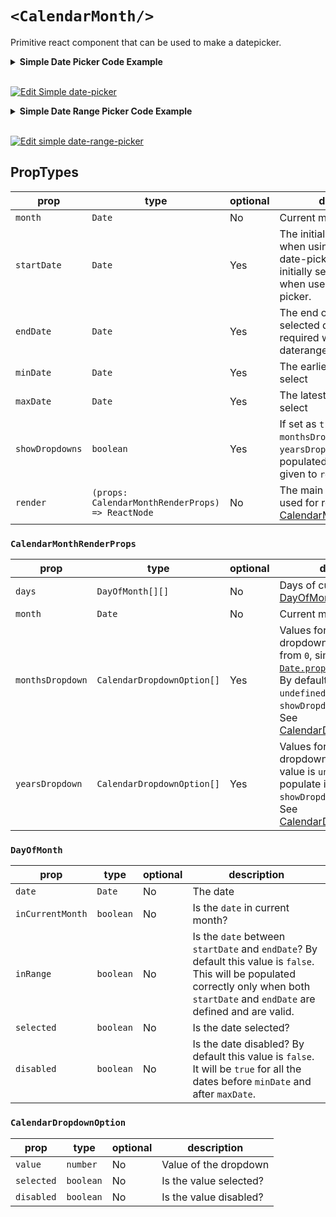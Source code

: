 # `<CalendarMonth/>`

Primitive react component that can be used to make a datepicker.

<details>
    <summary><b>Simple Date Picker Code Example</b></summary>

```tsx
import * as React from 'react';
import { CalendarMonth, Day } from 'react-date-primitives';
import { addMonths } from 'react-date-primitives/esm/utils';

const MONTH_NAMES = [
    'January',
    'February',
    'March',
    'April',
    'May',
    'June',
    'July',
    'August',
    'September',
    'October',
    'November',
    'December'
];

export interface SimpleDatePickerState {
    month: Date;
    day?: Date;
}

export class SimpleDatePicker extends React.Component<
    {},
    SimpleDatePickerState
> {
    constructor(props: {}) {
        super(props);

        this.state = {
            month: new Date(),
            day: new Date()
        };
    }

    handleMonthIncrement = (e: React.MouseEvent<HTMLButtonElement>) => {
        this.setState(state => ({
            month: addMonths(state.month, 1)
        }));
    };

    handleMonthDecrement = (e: React.MouseEvent<HTMLButtonElement>) => {
        this.setState(state => ({
            month: addMonths(state.month, -1)
        }));
    };

    handleDayClick = (day: Day) => () => {
        console.log(day);
        this.setState({ day: day.date });
    };

    render() {
        const { month, day } = this.state;
        const monthName = MONTH_NAMES[month.getMonth()];

        return (
            <table>
                <thead>
                    <tr>
                        <th>
                            <button onClick={this.handleMonthDecrement}>
                                &lt;
                            </button>
                        </th>
                        <th colSpan={5}>
                            {monthName} {month.getFullYear()}
                        </th>
                        <th>
                            <button onClick={this.handleMonthIncrement}>
                                &gt;
                            </button>
                        </th>
                    </tr>
                    <tr>
                        <th>Sun</th>
                        <th>Mon</th>
                        <th>Tue</th>
                        <th>Wed</th>
                        <th>Thu</th>
                        <th>Fri</th>
                        <th>Sat</th>
                    </tr>
                </thead>
                <CalendarMonth
                    month={month}
                    startDate={day}
                    render={({ days }) => (
                        <tbody>
                            {days.map((week, i) => (
                                <tr key={i}>
                                    {week.map((day, j) => (
                                        <td
                                            style={{
                                                opacity: day.inCurrentMonth
                                                    ? 1
                                                    : 0.2,
                                                background: day.selected
                                                    ? '#ddd'
                                                    : 'transparent'
                                            }}
                                            key={`${i}-${j}`}
                                            onClick={this.handleDayClick(day)}
                                        >
                                            {day ? day.date.getDate() : ''}
                                        </td>
                                    ))}
                                </tr>
                            ))}
                        </tbody>
                    )}
                />
            </table>
        );
    }
}

```

</details>

<br>

[![Edit Simple date-picker](https://codesandbox.io/static/img/play-codesandbox.svg)](https://codesandbox.io/s/jjm94lyv53?module=%2Fsrc%2FSimpleDatePicker.tsx)

<details>
    <summary><b>Simple Date Range Picker Code Example</b></summary>

```tsx
import * as React from 'react';
import { CalendarMonth, Day } from 'react-date-primitives';
import { addMonths, isDayBefore } from 'react-date-primitives/esm/utils';

const MONTH_NAMES = [
    'January',
    'February',
    'March',
    'April',
    'May',
    'June',
    'July',
    'August',
    'September',
    'October',
    'November',
    'December'
];

export interface SimpleDateRangePickerState {
    month: Date;
    startDate?: Date;
    endDate?: Date;
    selectionActive: boolean;
}

export class SimpleDateRangePicker extends React.Component<
    {},
    SimpleDateRangePickerState
> {
    constructor(props: {}) {
        super(props);

        this.state = {
            month: new Date(),
            selectionActive: false
        };
    }

    handleMonthIncrement = (e: React.MouseEvent<HTMLButtonElement>) => {
        this.setState(state => ({
            month: addMonths(state.month, 1)
        }));
    };

    handleMonthDecrement = (e: React.MouseEvent<HTMLButtonElement>) => {
        this.setState(state => ({
            month: addMonths(state.month, -1)
        }));
    };

    handleDayClick = (day: Day) => () => {
        this.setState(state => {
            const { startDate, selectionActive } = state;

            if (
                startDate &&
                selectionActive &&
                !isDayBefore(day.date, startDate)
            ) {
                return {
                    startDate,
                    selectionActive: false,
                    endDate: day.date
                };
            }

            return {
                startDate: day.date,
                endDate: undefined,
                selectionActive: true
            };
        });
    };

    render() {
        const { month, startDate, endDate } = this.state;
        const monthName = MONTH_NAMES[month.getMonth()];

        return (
            <table>
                <thead>
                    <tr>
                        <th>
                            <button onClick={this.handleMonthDecrement}>
                                &lt;
                            </button>
                        </th>
                        <th colSpan={5}>
                            {monthName} {month.getFullYear()}
                        </th>
                        <th>
                            <button onClick={this.handleMonthIncrement}>
                                &gt;
                            </button>
                        </th>
                    </tr>
                    <tr>
                        <th>Sun</th>
                        <th>Mon</th>
                        <th>Tue</th>
                        <th>Wed</th>
                        <th>Thu</th>
                        <th>Fri</th>
                        <th>Sat</th>
                    </tr>
                </thead>
                <CalendarMonth
                    month={month}
                    startDate={startDate}
                    endDate={endDate}
                    render={({ days }) => (
                        <tbody>
                            {days.map((week, i) => (
                                <tr key={i}>
                                    {week.map((day, j) => (
                                        <td
                                            style={{
                                                opacity: day.inCurrentMonth
                                                    ? 1
                                                    : 0.2,
                                                background: day.inRange
                                                    ? '#ddd'
                                                    : day.selected
                                                        ? '#999'
                                                        : 'transparent'
                                            }}
                                            key={`${i}-${j}`}
                                            onClick={this.handleDayClick(day)}
                                        >
                                            {day ? day.date.getDate() : ''}
                                        </td>
                                    ))}
                                </tr>
                            ))}
                        </tbody>
                    )}
                />
            </table>
        );
    }
}

```

</details>

<br>

[![Edit simple date-range-picker](https://codesandbox.io/static/img/play-codesandbox.svg)](https://codesandbox.io/s/x90ozw987o?module=%2Fsrc%2FSimpleDateRangePicker.tsx)

## PropTypes


| prop | type | optional | description |
| ---- | ---- | -------- | ----------- |
| `month` | `Date` | No | Current month to be shown |
| `startDate` | `Date` | Yes | The initially selected date when using as a single date-picker. The start of the initially selected date range when used as a daterange-picker. |
| `endDate` | `Date` | Yes | The end of the initially selected date range (only required when used as a daterange-picker) |
| `minDate` | `Date` | Yes | The earliest date a user may select |
| `maxDate` | `Date` | Yes | The latest date a user may select |
| `showDropdowns` | `boolean` | Yes | If set as `true`, then `monthsDropdown` and `yearsDropdown` are populated in the argument given to `render` prop. |
| `render` | `(props: CalendarMonthRenderProps) => ReactNode` | No | The main function, which be used for rendering. See [CalendarMonthRenderProps](#calendarmonthrenderprops) |
### `CalendarMonthRenderProps`

| prop | type | optional | description |
| ---- | ---- | -------- | ----------- |
| `days` | `DayOfMonth[][]` | No | Days of current month. See [DayOfMonth](#dayofmonth) |
| `month` | `Date` | No | Current month. |
| `monthsDropdown` | `CalendarDropdownOption[]` | Yes | Values for creating month dropdown. Months start from `0`, similar to [`Date.proptotype.getMonth()`](https://developer.mozilla.org/en-US/docs/Web/JavaScript/Reference/Global_Objects/Date/getMonth). By default, this value is `undefined`. To populate it, set `showDropdowns` prop as `true`. See [CalendarDropdownOption](#calendardropdownoption) |
| `yearsDropdown` | `CalendarDropdownOption[]` | Yes | Values for creating year dropdown. By default, this value is `undefined`. To populate it, set `showDropdowns` prop as `true`. See [CalendarDropdownOption](#calendardropdownoption) |


### `DayOfMonth`

| prop | type | optional | description |
| ---- | ---- | -------- | ----------- |
| `date` | `Date` | No | The date |
| `inCurrentMonth` | `boolean` | No | Is the `date` in current month? |
| `inRange` | `boolean` | No | Is the `date` between `startDate` and `endDate`? By default this value is `false`. This will be populated correctly only when both `startDate` and `endDate` are defined and are valid. |
| `selected` | `boolean` | No | Is the date selected? |
| `disabled` | `boolean` | No | Is the date disabled? By default this value is `false`. It will be `true` for all the dates before `minDate` and after `maxDate`. |


### `CalendarDropdownOption`

| prop | type | optional | description |
| ---- | ---- | -------- | ----------- |
| `value` | `number` | No | Value of the dropdown |
| `selected` | `boolean` | No | Is the value selected? |
| `disabled` | `boolean` | No | Is the value disabled? |

